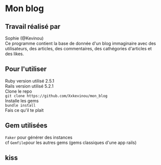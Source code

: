 # Mon blog 
## Travail réalisé par 
Sophie (@Kevinou)<br/>
Ce programme contient la base de donnée d'un blog immaginaire avec des utilisateurs, des articles, des commentaires, des cathégories d'articles et des likes.<br/>
## Pour l'utiliser
Ruby version utilisé 2.5.1 <br/>
Rails version utilisé 5.2.1 <br/>
Clone le repo <br/>
`git clone https://github.com/Xxkevinou/mon_blog`<br/>
Installe les gems<br/>
`bundle install`<br/>
Fais ce qu'il te plait<br/>
## Gem utilisées
`Faker` pour générer des instances<br/>
cf `Gemfile`pour les autres gems (gems classiques d'une app rails)<br/>
## kiss

